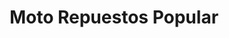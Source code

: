 ---
title: "Moto Repuestos Popular"
url: /san-francisco-de-dos-rios/moto-repuestos-popular/
shop: Autoteile
---